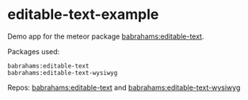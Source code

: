 editable-text-example
=====================

Demo app for the meteor package [babrahams:editable-text](https://atmospherejs.com/babrahams/editable-text).

Packages used:

    babrahams:editable-text
    babrahams:editable-text-wysiwyg

Repos: [babrahams:editable-text](https://github.com/JackAdams/meteor-editable-text) and [babrahams:editable-text-wysiwyg](https://github.com/JackAdams/meteor-editable-text-wysiwyg)
